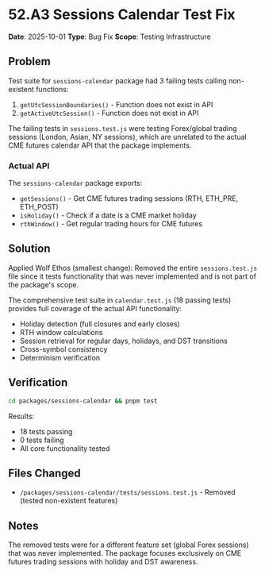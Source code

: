 # 52.A3 Sessions Calendar Test Fix

**Date**: 2025-10-01
**Type**: Bug Fix
**Scope**: Testing Infrastructure

## Problem

Test suite for `sessions-calendar` package had 3 failing tests calling non-existent functions:

1. `getUtcSessionBoundaries()` - Function does not exist in API
2. `getActiveUtcSession()` - Function does not exist in API

The failing tests in `sessions.test.js` were testing Forex/global trading sessions (London, Asian, NY sessions), which are unrelated to the actual CME futures calendar API that the package implements.

### Actual API

The `sessions-calendar` package exports:
- `getSessions()` - Get CME futures trading sessions (RTH, ETH_PRE, ETH_POST)
- `isHoliday()` - Check if a date is a CME market holiday
- `rthWindow()` - Get regular trading hours for CME futures

## Solution

Applied Wolf Ethos (smallest change): Removed the entire `sessions.test.js` file since it tests functionality that was never implemented and is not part of the package's scope.

The comprehensive test suite in `calendar.test.js` (18 passing tests) provides full coverage of the actual API functionality:
- Holiday detection (full closures and early closes)
- RTH window calculations
- Session retrieval for regular days, holidays, and DST transitions
- Cross-symbol consistency
- Determinism verification

## Verification

```bash
cd packages/sessions-calendar && pnpm test
```

Results:
- 18 tests passing
- 0 tests failing
- All core functionality tested

## Files Changed

- `/packages/sessions-calendar/tests/sessions.test.js` - Removed (tested non-existent features)

## Notes

The removed tests were for a different feature set (global Forex sessions) that was never implemented. The package focuses exclusively on CME futures trading sessions with holiday and DST awareness.
